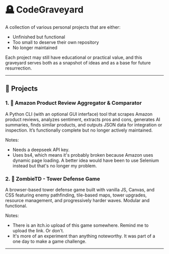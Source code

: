 # 🪦 CodeGraveyard

A collection of various personal projects that are either:
- Unfinished but functional
- Too small to deserve their own repository
- No longer maintained

Each project may still have educational or practical value, and this graveyard serves both as a snapshot of ideas and as a base for future resurrection.

---

## 📁 Projects

### 1. 🛒 Amazon Product Review Aggregator & Comparator

A Python CLI (with an optional GUI interface) tool that scrapes Amazon product reviews, analyzes sentiment, extracts pros and cons, generates AI summaries, finds similar products, and outputs JSON data for integration or inspection. It’s functionally complete but no longer actively maintained. 

Notes: 
- Needs a deepseek API key. 
- Uses bs4, which means it's probably broken because Amazon uses dynamic page loading. A better idea would have been to use Selenium instead but that's no longer my problem.

### 2. 🧱 ZombieTD - Tower Defense Game

A browser-based tower defense game built with vanilla JS, Canvas, and CSS featuring enemy pathfinding, tile-based maps, tower upgrades, resource management, and progressively harder waves. Modular and functional. 

Notes:
- There is an itch.io upload of this game somewhere. Remind me to upload the link. Or don't.
- It's more of an experiment than anything noteworthy. It was part of a one day to make a game challenge.


---
